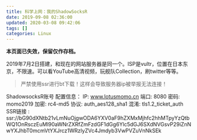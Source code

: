 ```yaml
---
title: 科学上网：我的ShadowSocksR
date: 2019-09-08 02:36:00
updated: 2020-03-08 09:42:06
tags: []
categories: Linux
---
```


**本页面已失效，保留仅作存档。**

2019年7月2日搭建，和现在的网站服务器是同一个。ISP是vultr，位置在日本东京，不限速。可以看YouTube高清视频，玩舰队Collection，刷twitter等等。

<!--more-->

> 严禁使用ssr进行bt下载！这样会导致服务器ip被举报无法连接！

ShadowsocksR账号 配置信息：
IP:  www.lotusmomo.cn
端口: 8080
密码: momo2019
加密: rc4-md5
协议: auth_aes128_sha1
混淆: tls1.2_ticket_auth
SSR链接 :
ssr://bG90dXNtb21vLmNuOjgwODA6YXV0aF9hZXMxMjhfc2hhMTpyYzQtbWQ1OnRsczEuMl90aWNrZXRfZmFzdGF1dGg6Ylc5dGJ6SXdNVGsvP29iZnNwYXJhbT0mcmVtYXJrcz1WRzlyZVc4Jmdyb3VwPVZuVnNkSEk
